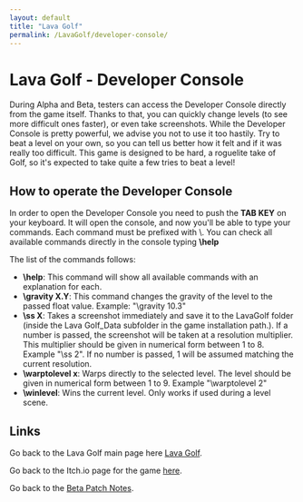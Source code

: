 ```yaml
---
layout: default
title: "Lava Golf"
permalink: /LavaGolf/developer-console/
---
```

# Lava Golf - Developer Console
During Alpha and Beta, testers can access the Developer Console directly from the game itself. Thanks to that, you can quickly change levels (to see more difficult ones faster), or even take screenshots. While the Developer Console is pretty powerful, we advise you not to use it too hastily. Try to beat a level on your own, so you can tell us better how it felt and if it was really too difficult. This game is designed to be hard, a roguelite take of Golf, so it's expected to take quite a few tries to beat a level!


## How to operate the Developer Console
In order to open the Developer Console you need to push the **TAB KEY** on your keyboard. It will open the console, and now you'll be able to type your commands. Each command must be prefixed with \\.
You can check all available commands directly in the console typing **\help**

The list of the commands follows:
* **\help**: This command will show all available commands with an explanation for each.
* **\gravity X.Y**: This command changes the gravity of the level to the passed float value. Example: "\gravity 10.3"
* **\ss X**: Takes a screenshot immediately and save it to the LavaGolf folder (inside the Lava Golf_Data subfolder in the game installation path.). If a number is passed, the screenshot will be taken at a resolution multiplier. This multiplier should be given in numerical form between 1 to 8. Example "\ss 2". If no number is passed, 1 will be assumed matching the current resolution.
* **\warptolevel x**: Warps directly to the selected level. The level should be given in numerical form between 1 to 9. Example "\warptolevel 2"
* **\winlevel**: Wins the current level. Only works if used during a level scene.

## Links

 Go back to the Lava Golf main page here [Lava Golf](https://artanisx.github.io/LavaGolf). 
 
 Go back to the Itch.io page for the game [here](https://artanisx.itch.io/lava-golf).
 
 Go back to the [Beta Patch Notes](https://artanisx.github.io/LavaGolf/beta-patch-notes).
